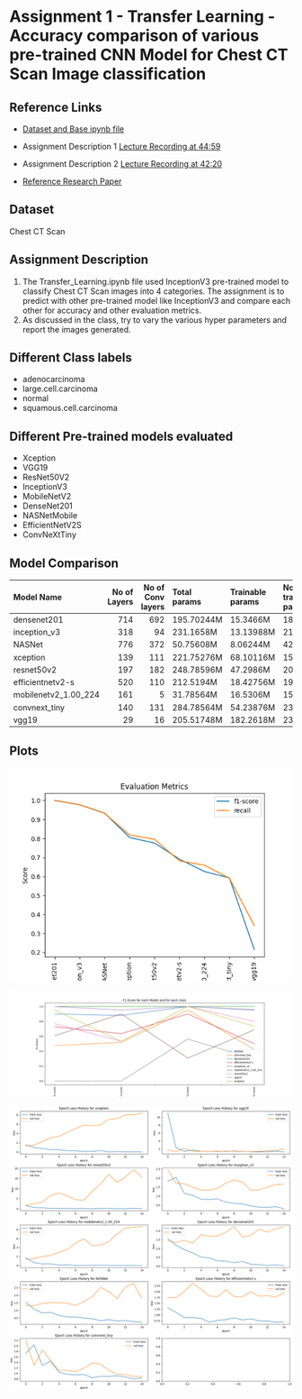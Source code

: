 # Assignment 1 - Transfer Learning - Accuracy comparison of various pre-trained CNN Model for Chest CT Scan Image classification

## Reference Links
- [Dataset and Base ipynb file](https://wilpbitspilaniacin0.sharepoint.com/:u:/r/sites/DeepLearningS2-23_SSZG529Regular/Shared%20Documents/General/TL_Full_Docs.zip?csf=1&web=1&e=iq7uXq)

- Assignment Description 1 [Lecture Recording at 44:59](https://wilpbitspilaniacin0.sharepoint.com/:v:/r/sites/DeepLearningS2-23_SSZG529Regular/Shared%20Documents/General/Recordings/Deep%20Learning%20(S2-23_SSZG529)(Regular)-20240307_191148-Meeting%20Recording.mp4?csf=1&web=1&e=e2Cvx6&nav=eyJyZWZlcnJhbEluZm8iOnsicmVmZXJyYWxBcHAiOiJTdHJlYW1XZWJBcHAiLCJyZWZlcnJhbFZpZXciOiJTaGFyZURpYWxvZy1MaW5rIiwicmVmZXJyYWxBcHBQbGF0Zm9ybSI6IldlYiIsInJlZmVycmFsTW9kZSI6InZpZXcifSwicGxheWJhY2tPcHRpb25zIjp7InN0YXJ0VGltZUluU2Vjb25kcyI6MjcyOX19)

- Assignment Description 2 [Lecture Recording at 42:20](https://wilpbitspilaniacin0.sharepoint.com/:v:/r/sites/DeepLearningS2-23_SSZG529Regular/Shared%20Documents/General/Recordings/Deep%20Learning%20(S2-23_SSZG529)(Regular)-20240324_180801-Meeting%20Recording.mp4?csf=1&web=1&e=wYVGSX&nav=eyJyZWZlcnJhbEluZm8iOnsicmVmZXJyYWxBcHAiOiJTdHJlYW1XZWJBcHAiLCJyZWZlcnJhbFZpZXciOiJTaGFyZURpYWxvZy1MaW5rIiwicmVmZXJyYWxBcHBQbGF0Zm9ybSI6IldlYiIsInJlZmVycmFsTW9kZSI6InZpZXcifSwicGxheWJhY2tPcHRpb25zIjp7InN0YXJ0VGltZUluU2Vjb25kcyI6MjU0MH19)

- [Reference Research Paper](https://www.researchgate.net/figure/The-accuracy-comparison-of-pre-trained-CNN-models_tbl2_335717881)

## Dataset
Chest CT Scan 

## Assignment Description
 1. The Transfer_Learning.ipynb file used InceptionV3 pre-trained model to classify Chest CT Scan images into 4 categories. The assignment is to predict with other pre-trained model like InceptionV3 and compare each other for accuracy and other evaluation metrics. 
 2. As discussed in the class, try to vary the various hyper parameters and report the images generated.

## Different Class labels
- adenocarcinoma
- large.cell.carcinoma
- normal
- squamous.cell.carcinoma

## Different Pre-trained models evaluated 
- Xception 
- VGG19
- ResNet50V2
- InceptionV3
- MobileNetV2
- DenseNet201
- NASNetMobile
-  EfficientNetV2S
- ConvNeXtTiny

## Model Comparison

| Model Name           |   No of Layers |   No of Conv layers | Total params   | Trainable params   | Non-trainable params   |   accuracy |   f1-score |   recall |   support |
|:---------------------|---------------:|--------------------:|:---------------|:-------------------|:-----------------------|-----------:|-----------:|---------:|----------:|
| densenet201          |            714 |                 692 | 195.70244M     | 15.3466M           | 180.35584M             |   1        |   1        | 1        |        44 |
| inception_v3         |            318 |                  94 | 231.1658M      | 13.13988M          | 218.02592M             |   0.977273 |   0.977226 | 0.977273 |        44 |
| NASNet               |            776 |                 372 | 50.75608M      | 8.06244M           | 42.69364M              |   0.931818 |   0.933095 | 0.931818 |        44 |
| xception             |            139 |                 111 | 221.75276M     | 68.10116M          | 153.6516M              |   0.818182 |   0.804762 | 0.818182 |        44 |
| resnet50v2           |            197 |                 182 | 248.78596M     | 47.2986M           | 201.48736M             |   0.795455 |   0.775641 | 0.795455 |        44 |
| efficientnetv2-s     |            520 |                 110 | 212.5194M      | 18.42756M          | 194.09184M             |   0.681818 |   0.690909 | 0.681818 |        44 |
| mobilenetv2_1.00_224 |            161 |                   5 | 31.78564M      | 16.5306M           | 15.25504M              |   0.659091 |   0.625972 | 0.659091 |        44 |
| convnext_tiny        |            140 |                 131 | 284.78564M     | 54.23876M          | 230.54688M             |   0.590909 |   0.592036 | 0.590909 |        44 |
| vgg19                |             29 |                  16 | 205.51748M     | 182.2618M          | 23.25568M              |   0.340909 |   0.2151   | 0.340909 |        44 |

## Plots
![Evaluation Metrics](./evaluation_metrics.png)

![F1 Score](./model_vs_class_f1-score.png)

![Loss History](./LossVal_loss.png)